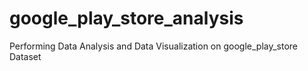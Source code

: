 # google_play_store_analysis
Performing Data Analysis and Data Visualization on google_play_store Dataset
